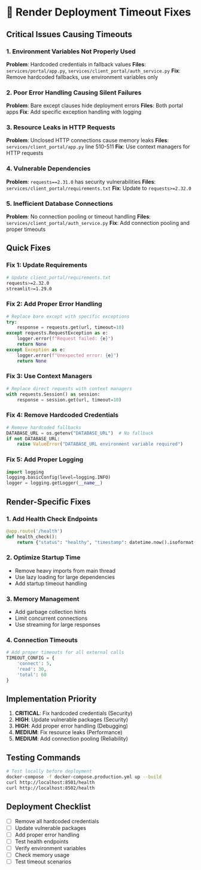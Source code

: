 # 🚨 Render Deployment Timeout Fixes

## Critical Issues Causing Timeouts

### 1. **Environment Variables Not Properly Used**
**Problem**: Hardcoded credentials in fallback values
**Files**: `services/portal/app.py`, `services/client_portal/auth_service.py`
**Fix**: Remove hardcoded fallbacks, use environment variables only

### 2. **Poor Error Handling Causing Silent Failures**
**Problem**: Bare except clauses hide deployment errors
**Files**: Both portal apps
**Fix**: Add specific exception handling with logging

### 3. **Resource Leaks in HTTP Requests**
**Problem**: Unclosed HTTP connections cause memory leaks
**Files**: `services/client_portal/app.py` line 510-511
**Fix**: Use context managers for HTTP requests

### 4. **Vulnerable Dependencies**
**Problem**: `requests==2.31.0` has security vulnerabilities
**Files**: `services/client_portal/requirements.txt`
**Fix**: Update to `requests>=2.32.0`

### 5. **Inefficient Database Connections**
**Problem**: No connection pooling or timeout handling
**Files**: `services/client_portal/auth_service.py`
**Fix**: Add connection pooling and proper timeouts

## Quick Fixes

### Fix 1: Update Requirements
```bash
# Update client_portal/requirements.txt
requests>=2.32.0
streamlit>=1.29.0
```

### Fix 2: Add Proper Error Handling
```python
# Replace bare except with specific exceptions
try:
    response = requests.get(url, timeout=10)
except requests.RequestException as e:
    logger.error(f"Request failed: {e}")
    return None
except Exception as e:
    logger.error(f"Unexpected error: {e}")
    return None
```

### Fix 3: Use Context Managers
```python
# Replace direct requests with context managers
with requests.Session() as session:
    response = session.get(url, timeout=10)
```

### Fix 4: Remove Hardcoded Credentials
```python
# Remove hardcoded fallbacks
DATABASE_URL = os.getenv("DATABASE_URL")  # No fallback
if not DATABASE_URL:
    raise ValueError("DATABASE_URL environment variable required")
```

### Fix 5: Add Proper Logging
```python
import logging
logging.basicConfig(level=logging.INFO)
logger = logging.getLogger(__name__)
```

## Render-Specific Fixes

### 1. **Add Health Check Endpoints**
```python
@app.route('/health')
def health_check():
    return {"status": "healthy", "timestamp": datetime.now().isoformat()}
```

### 2. **Optimize Startup Time**
- Remove heavy imports from main thread
- Use lazy loading for large dependencies
- Add startup timeout handling

### 3. **Memory Management**
- Add garbage collection hints
- Limit concurrent connections
- Use streaming for large responses

### 4. **Connection Timeouts**
```python
# Add proper timeouts for all external calls
TIMEOUT_CONFIG = {
    'connect': 5,
    'read': 30,
    'total': 60
}
```

## Implementation Priority

1. **CRITICAL**: Fix hardcoded credentials (Security)
2. **HIGH**: Update vulnerable packages (Security)
3. **HIGH**: Add proper error handling (Debugging)
4. **MEDIUM**: Fix resource leaks (Performance)
5. **MEDIUM**: Add connection pooling (Reliability)

## Testing Commands

```bash
# Test locally before deployment
docker-compose -f docker-compose.production.yml up --build
curl http://localhost:8501/health
curl http://localhost:8502/health
```

## Deployment Checklist

- [ ] Remove all hardcoded credentials
- [ ] Update vulnerable packages
- [ ] Add proper error handling
- [ ] Test health endpoints
- [ ] Verify environment variables
- [ ] Check memory usage
- [ ] Test timeout scenarios